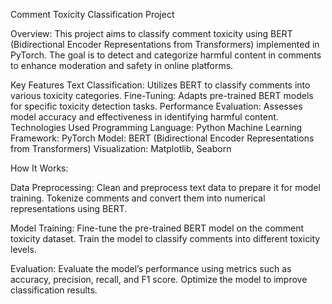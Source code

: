 Comment Toxicity Classification Project

Overview:
This project aims to classify comment toxicity using BERT (Bidirectional Encoder Representations from Transformers) implemented in PyTorch. The goal is to detect and categorize harmful content in comments to enhance moderation and safety in online platforms.

Key Features
Text Classification: Utilizes BERT to classify comments into various toxicity categories.
Fine-Tuning: Adapts pre-trained BERT models for specific toxicity detection tasks.
Performance Evaluation: Assesses model accuracy and effectiveness in identifying harmful content.
Technologies Used
Programming Language: Python
Machine Learning Framework: PyTorch
Model: BERT (Bidirectional Encoder Representations from Transformers)
Visualization: Matplotlib, Seaborn

How It Works:

Data Preprocessing:
Clean and preprocess text data to prepare it for model training.
Tokenize comments and convert them into numerical representations using BERT.

Model Training:
Fine-tune the pre-trained BERT model on the comment toxicity dataset.
Train the model to classify comments into different toxicity levels.

Evaluation:
Evaluate the model’s performance using metrics such as accuracy, precision, recall, and F1 score.
Optimize the model to improve classification results.
